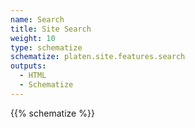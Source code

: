 ```yaml
---
name: Search
title: Site Search
weight: 10
type: schematize
schematize: platen.site.features.search
outputs:
  - HTML
  - Schematize
---
```


{{% schematize %}}
